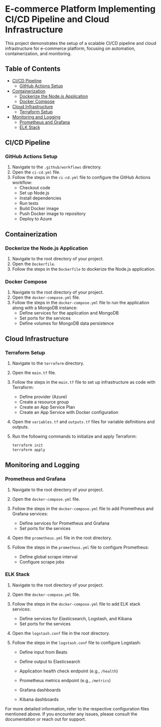 # E-commerce Platform Implementing CI/CD Pipeline and Cloud Infrastructure

This project demonstrates the setup of a scalable CI/CD pipeline and cloud infrastructure for e-commerce platform, focusing on automation, containerization, and monitoring.

## Table of Contents
- [CI/CD Pipeline](#cicd-pipeline)
  - [GitHub Actions Setup](#github-actions-setup)
- [Containerization](#containerization)
  - [Dockerize the Node.js Application](#dockerize-the-nodejs-application)
  - [Docker Compose](#docker-compose)
- [Cloud Infrastructure](#cloud-infrastructure)
  - [Terraform Setup](#terraform-setup)
- [Monitoring and Logging](#monitoring-and-logging)
  - [Prometheus and Grafana](#prometheus-and-grafana)
  - [ELK Stack](#elk-stack)

## CI/CD Pipeline

### GitHub Actions Setup
1. Navigate to the `.github/workflows` directory.
2. Open the `ci-cd.yml` file.
3. Follow the steps in the `ci-cd.yml` file to configure the GitHub Actions workflow:
    - Checkout code
    - Set up Node.js
    - Install dependencies
    - Run tests
    - Build Docker image
    - Push Docker image to repository
    - Deploy to Azure

## Containerization

### Dockerize the Node.js Application
1. Navigate to the root directory of your project.
2. Open the `Dockerfile`.
3. Follow the steps in the `Dockerfile` to dockerize the Node.js application.

### Docker Compose
1. Navigate to the root directory of your project.
2. Open the `docker-compose.yml` file.
3. Follow the steps in the `docker-compose.yml` file to run the application along with a MongoDB instance:
    - Define services for the application and MongoDB
    - Set ports for the services
    - Define volumes for MongoDB data persistence

## Cloud Infrastructure

### Terraform Setup
1. Navigate to the `terraform` directory.
2. Open the `main.tf` file.
3. Follow the steps in the `main.tf` file to set up infrastructure as code with Terraform:
    - Define provider (Azure)
    - Create a resource group
    - Create an App Service Plan
    - Create an App Service with Docker configuration

4. Open the `variables.tf` and `outputs.tf` files for variable definitions and outputs.
5. Run the following commands to initialize and apply Terraform:
    ```sh
    terraform init
    terraform apply
    ```

## Monitoring and Logging

### Prometheus and Grafana
1. Navigate to the root directory of your project.
2. Open the `docker-compose.yml` file.
3. Follow the steps in the `docker-compose.yml` file to add Prometheus and Grafana services:
    - Define services for Prometheus and Grafana
    - Set ports for the services

4. Open the `prometheus.yml` file in the root directory.
5. Follow the steps in the `prometheus.yml` file to configure Prometheus:
    - Define global scrape interval
    - Configure scrape jobs

### ELK Stack
1. Navigate to the root directory of your project.
2. Open the `docker-compose.yml` file.
3. Follow the steps in the `docker-compose.yml` file to add ELK stack services:
    - Define services for Elasticsearch, Logstash, and Kibana
    - Set ports for the services

4. Open the `logstash.conf` file in the root directory.
5. Follow the steps in the `logstash.conf` file to configure Logstash:
    - Define input from Beats
    - Define output to Elasticsearch

    - Application health check endpoint (e.g., `/health`)
    - Prometheus metrics endpoint (e.g., `/metrics`)
    - Grafana dashboards
    - Kibana dashboards

For more detailed information, refer to the respective configuration files mentioned above. If you encounter any issues, please consult the documentation or reach out for support.
